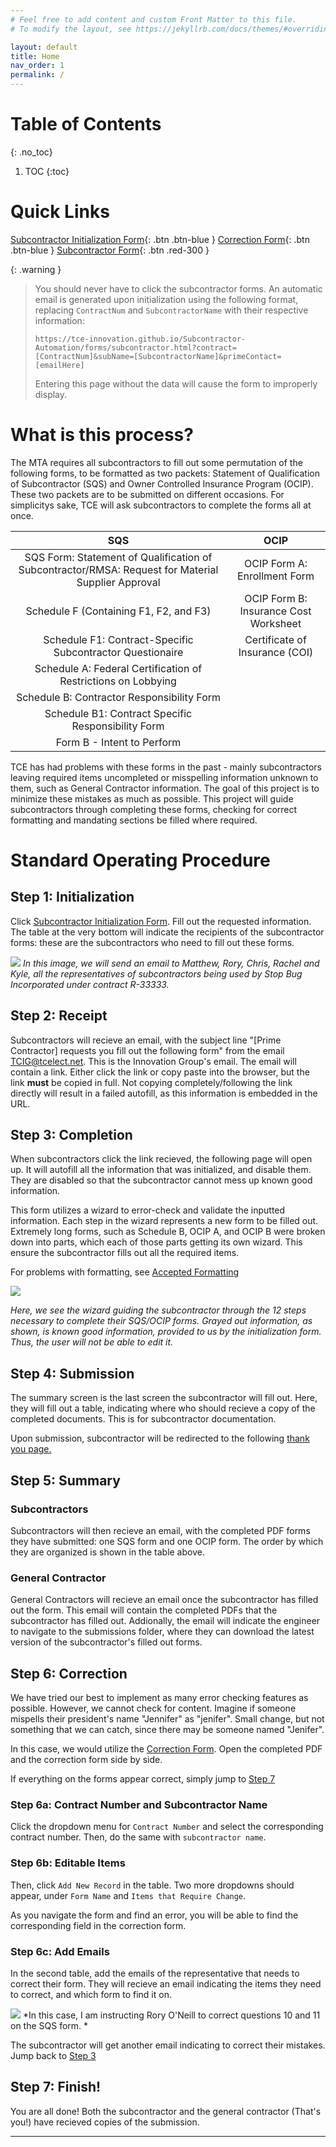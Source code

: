 ```yaml
---
# Feel free to add content and custom Front Matter to this file.
# To modify the layout, see https://jekyllrb.com/docs/themes/#overriding-theme-defaults

layout: default
title: Home
nav_order: 1
permalink: /
---
```



# Table of Contents 
{: .no_toc}

1. TOC
{:toc}

# Quick Links

[Subcontractor Initialization Form](https://tce-innovation.github.io/Subcontractor-Automation/forms/initialization.html){: .btn .btn-blue }
[Correction Form](https://tce-innovation.github.io/Subcontractor-Automation/forms/correction.html){: .btn .btn-blue }
[Subcontractor Form](https://tce-innovation.github.io/Subcontractor-Automation/forms/subcontractor.html){: .btn .red-300 }

{: .warning }
> You should never have to click the subcontractor forms. An automatic email is generated upon initialization using the following format, replacing ```ContractNum``` and ```SubcontractorName``` with their respective information:
> ```
> https://tce-innovation.github.io/Subcontractor-Automation/forms/subcontractor.html?contract=[ContractNum]&subName=[SubcontractorName]&primeContact=[emailHere]
> ```
> Entering this page without the data will cause the form to improperly display.


# What is this process?

The MTA requires all subcontractors to fill out some permutation of the following forms, to be formatted as two packets: Statement of Qualification of Subcontractor (SQS) and Owner Controlled Insurance Program (OCIP). These two packets are to be submitted on different occasions. For simplicitys sake, TCE will ask subcontractors to complete the forms all at once.

|SQS|OCIP|
|:-:|:-:|
|SQS Form: Statement of Qualification of Subcontractor/RMSA: Request for Material Supplier Approval|OCIP Form A: Enrollment Form|
|Schedule F (Containing F1, F2, and F3)|OCIP Form B: Insurance Cost Worksheet|
|Schedule F1: Contract-Specific Subcontractor Questionaire| Certificate of Insurance (COI)|
|Schedule A: Federal Certification of Restrictions on Lobbying|
|Schedule B: Contractor Responsibility Form|
|Schedule B1: Contract Specific Responsibility Form|
|Form B - Intent to Perform|

TCE has had problems with these forms in the past - mainly subcontractors leaving required items uncompleted or misspelling information unknown to them, such as General Contractor information. The goal of this project is to minimize these mistakes as much as possible. This project will guide subcontractors through completing these forms, checking for correct formatting and mandating sections be filled where required. 

# Standard Operating Procedure

## Step 1: Initialization

Click [Subcontractor Initialization Form]. Fill out the requested information. The table at the very bottom will indicate the recipients of the subcontractor forms: these are the subcontractors who need to fill out these forms.

![](assets/images/initForm.png)
*In this image, we will send an email to Matthew, Rory, Chris, Rachel and Kyle, all the representatives of subcontractors being used by Stop Bug Incorporated under contract R-33333.*

## Step 2: Receipt

Subcontractors will recieve an email, with the subject line "[Prime Contractor] requests you fill out the following form" from the email <u>TCIG@tcelect.net</u>. This is the Innovation Group's email. The email will contain a link. Either click the link or copy paste into the browser, but the link **must** be copied in full. Not copying completely/following the link directly will result in a failed autofill, as this information is embedded in the URL.

## Step 3: Completion

When subcontractors click the link recieved, the following page will open up. It will autofill all the information that was initialized, and disable them. They are disabled so that the subcontractor cannot mess up known good information.

This form utilizes a wizard to error-check and validate the inputted information. Each step in the wizard represents a new form to be filled out. Extremely long forms, such as Schedule B, OCIP A, and OCIP B were broken down into parts, which each of those parts getting its own wizard. This ensure the subcontractor fills out all the required items.

For problems with formatting, see [Accepted Formatting](https://tce-innovation.github.io/Subcontractor-Automation/docs/formatting/)

![](assets/images/subcontractorForm.png)

*Here, we see the wizard guiding the subcontractor through the 12 steps necessary to complete their SQS/OCIP forms. Grayed out information, as shown, is known good information, provided to us by the initialization form. Thus, the user will not be able to edit it.*

## Step 4: Submission

The summary screen is the last screen the subcontractor will fill out. Here, they will fill out a table, indicating where who should recieve a copy of the completed documents. This is for subcontractor documentation.

Upon submission, subcontractor will be redirected to the following [thank you page.]({{base.url}}/forms/thankyou.html)

## Step 5: Summary

### Subcontractors
Subcontractors will then recieve an email, with the completed PDF forms they have submitted: one SQS form and one OCIP form. The order by which they are organized is shown in the table above.

### General Contractor

General Contractors will recieve an email once the subcontractor has filled out the form.
This email will contain the completed PDFs that the subcontractor has filled out. Addionally, the email will indicate the engineer to navigate to the submissions folder, where they can download the latest version of the subcontractor's filled out forms.

## Step 6: Correction

We have tried our best to implement as many error checking features as possible. However, we cannot check for content. Imagine if someone mispells their president's name "Jennifer" as "jenifer". Small change, but not something that we can catch, since there may be someone named "Jenifer".

In this case, we would utilize the [Correction Form]. Open the completed PDF and the correction form side by side. 

If everything on the forms appear correct, simply jump to [Step 7](#step-7-finish)

### Step 6a: Contract Number and Subcontractor Name

Click the dropdown menu for ```Contract Number``` and select the corresponding contract number. Then, do the same with ```subcontractor name```.

### Step 6b: Editable Items

Then, click ```Add New Record``` in the table. Two more dropdowns should appear, under ```Form Name``` and ```Items that Require Change```. 

As you navigate the form and find an error, you will be able to find the corresponding field in the correction form. 

### Step 6c: Add Emails

In the second table, add the emails of the representative that needs to correct their form. They will recieve an email indicating the items they need to correct, and which form to find it on.

![](assets/images/correctionFormsProcess.png)
*In this case, I am instructing Rory O'Neill to correct questions 10 and 11 on the SQS form. *

The subcontractor will get another email indicating to correct their mistakes. Jump back to [Step 3](#step-3-completion)

## Step 7: Finish!

You are all done! Both the subcontractor and the general contractor (That's you!) have recieved copies of the submission.



----

[Subcontractor Initialization Form]: forms/initialization.html

[Subcontractor Form]: forms/subcontractorForm.html

[Correction Form]: forms/correction.html
